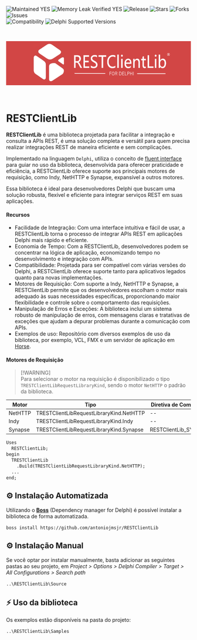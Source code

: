 ![Maintained YES](https://img.shields.io/badge/Maintained%3F-yes-green.svg?style=flat-square&color=important)
![Memory Leak Verified YES](https://img.shields.io/badge/Memory%20Leak%20Verified%3F-yes-green.svg?style=flat-square&color=important)
![Release](https://img.shields.io/github/v/release/antoniojmsjr/RESTClientLib?label=Latest%20release&style=flat-square&color=important)
![Stars](https://img.shields.io/github/stars/antoniojmsjr/RESTClientLib.svg?style=flat-square)
![Forks](https://img.shields.io/github/forks/antoniojmsjr/RESTClientLib.svg?style=flat-square)
![Issues](https://img.shields.io/github/issues/antoniojmsjr/RESTClientLib.svg?style=flat-square&color=blue)</br>
![Compatibility](https://img.shields.io/badge/Compatibility-VCL,%20Firemonkey-3db36a?style=flat-square)
![Delphi Supported Versions](https://img.shields.io/badge/Delphi%20Supported%20Versions-Seattle%20and%20higher-3db36a?style=flat-square)

</br>
<p align="center">
  <a href="https://github.com/antoniojmsjr/RESTClientLib/blob/main/Image/Logo.png">
    <img alt="IPGeolocation" height="120" width="600" src="https://github.com/antoniojmsjr/RESTClientLib/blob/main/Image/Logo.png">
  </a>
</p>
</br>

# RESTClientLib

**RESTClientLib** é uma biblioteca projetada para facilitar a integração e consulta a APIs REST, é uma solução completa e versátil para quem precisa realizar integrações REST de maneira eficiente e sem complicações.

Implementado na linguagem `Delphi`, utiliza o conceito de [fluent interface](https://en.wikipedia.org/wiki/Fluent_interface) para guiar no uso da biblioteca, desenvolvida para oferecer praticidade e eficiência, a RESTClientLib oferece suporte aos principais motores de requisição, como Indy, NetHTTP e Synapse, expansível a outros motores.

Essa biblioteca é ideal para desenvolvedores Delphi que buscam uma solução robusta, flexível e eficiente para integrar serviços REST em suas aplicações.

#### Recursos

* Facilidade de Integração: Com uma interface intuitiva e fácil de usar, a RESTClientLib torna o processo de integrar APIs REST em aplicações Delphi mais rápido e eficiente.
* Economia de Tempo: Com a RESTClientLib, desenvolvedores podem se concentrar na lógica de aplicação, economizando tempo no desenvolvimento e integração com APIs.
* Compatibilidade: Projetada para ser compatível com várias versões do Delphi, a RESTClientLib oferece suporte tanto para aplicativos legados quanto para novas implementações.
* Motores de Requisição: Com suporte a Indy, NetHTTP e Synapse, a RESTClientLib permite que os desenvolvedores escolham o motor mais adequado às suas necessidades específicas, proporcionando maior flexibilidade e controle sobre o comportamento das requisições.
* Manipulação de Erros e Exceções: A biblioteca inclui um sistema robusto de manipulação de erros, com mensagens claras e tratativas de exceções que ajudam a depurar problemas durante a comunicação com APIs.
* Exemplos de uso: Repositório com diversos exemplos de uso da biblioteca, por exemplo, VCL, FMX e um servidor de aplicação em [Horse](https://github.com/HashLoad/horse).

#### Motores de Requisição
> [!WARNING]\
Para selecionar o motor na requisição é disponibilizado o tipo `TRESTClientLibRequestLibraryKind`, sendo o motor `NetHTTP` o padrão da biblioteca.

| Motor | Tipo | Diretiva de Compilação | Site |
|---|---|---|---|
| NetHTTP | TRESTClientLibRequestLibraryKind.NetHTTP | -- |  -- | 
| Indy | TRESTClientLibRequestLibraryKind.Indy | -- | -- | 
| Synapse | TRESTClientLibRequestLibraryKind.Synapse | RESTClientLib_SYNAPSE | http://synapse.ararat.cz/doku.php/start |

```delphi
Uses
  RESTClientLib;
begin
  TRESTClientLib
    .Build(TRESTClientLibRequestLibraryKind.NetHTTP);
  ...
end;
```

## ⚙️ Instalação Automatizada

Utilizando o [**Boss**](https://github.com/HashLoad/boss/releases/latest) (Dependency manager for Delphi) é possível instalar a biblioteca de forma automatizada.

```
boss install https://github.com/antoniojmsjr/RESTClientLib
```

## ⚙️ Instalação Manual

Se você optar por instalar manualmente, basta adicionar as seguintes pastas ao seu projeto, em *Project > Options > Delphi Compiler > Target > All Configurations > Search path*

```
..\RESTClientLib\Source
```

## ⚡️ Uso da biblioteca

Os exemplos estão disponíveis na pasta do projeto:

```
..\RESTClientLib\Samples
```


